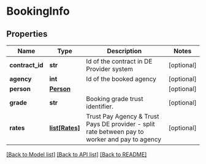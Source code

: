 # BookingInfo

## Properties
Name | Type | Description | Notes
------------ | ------------- | ------------- | -------------
**contract_id** | **str** | Id of the contract in DE Provider system | [optional] 
**agency** | **int** | Id of the booked agency | [optional] 
**person** | [**Person**](Person.md) |  | [optional] 
**grade** | **str** | Booking grade trust identifier. | [optional] 
**rates** | [**list[Rates]**](Rates.md) | Trust Pay Agency &amp; Trust Pays DE provider - split rate between pay to worker and pay to agency | [optional] 

[[Back to Model list]](../README.md#documentation-for-models) [[Back to API list]](../README.md#documentation-for-api-endpoints) [[Back to README]](../README.md)


